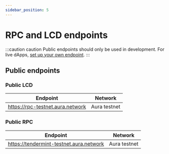 ```yaml
---
sidebar_position: 5
---
```


# RPC and LCD endpoints
:::caution caution
Public endpoints should only be used in development. For live dApps, [set up your own endpoint](../validator/running-a-fullnode.md).
:::
## Public endpoints

### Public LCD

| Endpoint                         | Network            |
|----------------------------------|--------------------|
| https://rpc-testnet.aura.network          | Aura testnet |

### Public RPC

| Endpoint                         | Network            |
|----------------------------------|--------------------|
| https://tendermint-testnet.aura.network        | Aura testnet |


